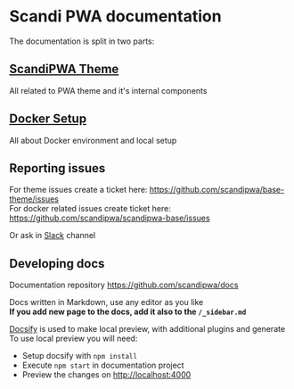 # Scandi PWA documentation

The documentation is split in two parts:

## [ScandiPWA Theme](/theme)
All related to PWA theme and it's internal components
## [Docker Setup](/docker)
All about Docker environment and local setup

## Reporting issues

For theme issues create a ticket here: <https://github.com/scandipwa/base-theme/issues>  
For docker related issues create ticket here: <https://github.com/scandipwa/scandipwa-base/issues>  

Or ask in [Slack](https://scandipwa.com/#subscribe-slack) channel

## Developing docs

Documentation repository <https://github.com/scandipwa/docs>

Docs written in Markdown, use any editor as you like  
**If you add new page to the docs, add it also to the `/_sidebar.md`**

[Docsify](https://docsify.js.org/#/?id=docsify) is used to make local preview, with additional plugins and generate  
To use local preview you will need:

*   Setup docsify with `npm install`
*   Execute `npm start` in documentation project
*   Preview the changes on [http://localhost:4000](http://localhost:4000)
